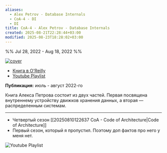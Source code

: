 ```yaml
---
aliases:
  - Alex Petrov - Database Internals
  - CoA-4 - DI
  - DI
title: CoA-4 - Alex Petrov - Database Internals
created: 2025-08-21T22:28:44+03:00
modified: 2025-08-23T18:28:02+03:00
---
```


%% Jul 28, 2022 - Aug 18, 2022 %%

[![cover](https://www.oreilly.com/covers/urn:orm:book:9781492040330/400w/)](https://www.oreilly.com/library/view/database-internals/9781492040330/)

- [Книга в O'Reilly](https://www.oreilly.com/library/view/database-internals/9781492040330/)
- [Youtube Playlist](https://www.youtube.com/playlist?list=PLLrf_044z4JolqOL0jb_miJpRhFml6Ire)

**Публикация:** июль - август 2022-го

Книга Алекса Петрова состоит из двух частей. Первая посвящена внутреннему устройству движков хранения данных, а вторая — распределенным системам.

---

- Четвертый сезон [[20250810122637 CoA - Code of Architecture|Code of Architecture]]
- Первый сезон, который я пропустил. Поэтому доп фактов про него у меня нет.

![Youtube Playlist](https://www.youtube.com/playlist?list=PLLrf_044z4JolqOL0jb_miJpRhFml6Ire)
